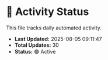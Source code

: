 # 🤖 Activity Status

This file tracks daily automated activity.

- **Last Updated:** 2025-08-05 09:11:47
- **Total Updates:** 30
- **Status:** 🟢 Active

